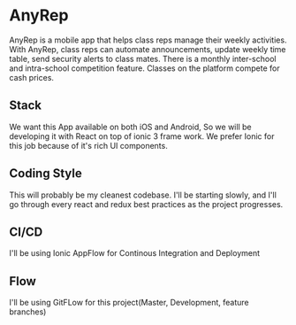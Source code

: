 # AnyRep

AnyRep is a mobile app that helps class reps manage their weekly activities.
With AnyRep, class reps can automate announcements, update weekly time table, send security alerts to class mates. 
There is a monthly inter-school and intra-school competition feature. Classes on the platform compete for cash prices.


## Stack

We want this App available on both iOS and Android, So we will be developing it with React on top of ionic 3 frame work. We prefer Ionic for this job because of it's rich UI components. 

## Coding Style
This will probably be my cleanest codebase. I'll be starting slowly, and I'll go through every react and redux best practices as the project progresses.

## CI/CD
I'll be using Ionic AppFlow for Continous Integration and Deployment

## Flow

I'll be using GitFLow for this project(Master, Development, feature branches)